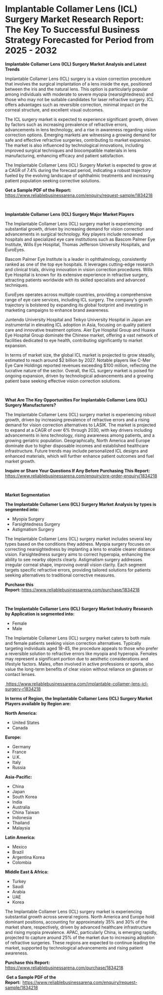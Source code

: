 <p><h1>Implantable Collamer Lens (ICL) Surgery Market Research Report: The Key To Successful Business Strategy Forecasted for Period from 2025 - 2032</h1></p><p><strong>Implantable Collamer Lens (ICL) Surgery Market Analysis and Latest Trends</strong></p>
<p><p>Implantable Collamer Lens (ICL) surgery is a vision correction procedure that involves the surgical implantation of a lens inside the eye, positioned between the iris and the natural lens. This option is particularly popular among individuals with moderate to severe myopia (nearsightedness) and those who may not be suitable candidates for laser refractive surgery. ICL offers advantages such as reversible correction, minimal impact on the corneal structure, and excellent visual outcomes.</p><p>The ICL surgery market is expected to experience significant growth, driven by factors such as increasing prevalence of refractive errors, advancements in lens technology, and a rise in awareness regarding vision correction options. Emerging markets are witnessing a growing demand for safe and effective refractive surgeries, contributing to market expansion. The market is also influenced by technological innovations, including improved surgical techniques and biocompatible materials in lens manufacturing, enhancing efficacy and patient satisfaction.</p><p>The Implantable Collamer Lens (ICL) Surgery Market is expected to grow at a CAGR of 7.4% during the forecast period, indicating a robust trajectory fueled by the evolving landscape of ophthalmic treatments and increasing patient population seeking corrective solutions.</p></p>
<p><strong>Get a Sample PDF of the Report:&nbsp;</strong> <a href="https://www.reliablebusinessarena.com/enquiry/request-sample/1834218?utm_campaign=3270&utm_medium=2&utm_source=Github&utm_content=ia&utm_term=13042025&utm_id=implantable-collamer-lens-icl-surgery">https://www.reliablebusinessarena.com/enquiry/request-sample/1834218</a></p>
<p>&nbsp;</p>
<p><strong>Implantable Collamer Lens (ICL) Surgery Major Market Players</strong></p>
<p><p>The Implantable Collamer Lens (ICL) surgery market is experiencing substantial growth, driven by increasing demand for vision correction and advancements in surgical technology. Key players include renowned hospitals and specialized eye care institutions such as Bascom Palmer Eye Institute, Wills Eye Hospital, Thomas Jefferson University Hospitals, and EuroEyes. </p><p>Bascom Palmer Eye Institute is a leader in ophthalmology, consistently ranked as one of the top eye hospitals. It leverages cutting-edge research and clinical trials, driving innovation in vision correction procedures. Wills Eye Hospital is known for its extensive experience in refractive surgery, attracting patients worldwide with its skilled specialists and advanced techniques.</p><p>EuroEyes operates across multiple countries, providing a comprehensive range of eye care services, including ICL surgery. The company's growth trajectory is bolstered by expanding its global footprint and investing in marketing campaigns to enhance brand awareness.</p><p>Juntendo University Hospital and Teikyo University Hospital in Japan are instrumental in elevating ICL adoption in Asia, focusing on quality patient care and innovative treatment options. Aier Eye Hospital Group and Huaxia Eye Hospital Group dominate the Chinese market, offering a vast network of facilities dedicated to eye health, contributing significantly to market expansion.</p><p>In terms of market size, the global ICL market is projected to grow steadily, estimated to reach around $2 billion by 2027. Notable players like C-Mer Eye Care Holdings reported revenues exceeding $100 million, reflecting the lucrative nature of the sector. Overall, the ICL surgery market is poised for ongoing expansion, driven by technological advancements and a growing patient base seeking effective vision correction solutions.</p></p>
<p>&nbsp;</p>
<p><strong>What Are The Key Opportunities For Implantable Collamer Lens (ICL) Surgery Manufacturers?</strong></p>
<p><p>The Implantable Collamer Lens (ICL) surgery market is experiencing robust growth, driven by increasing prevalence of refractive errors and a rising demand for vision correction alternatives to LASIK. The market is projected to expand at a CAGR of over 6% through 2030, with key drivers including advancements in lens technology, rising awareness among patients, and a growing geriatric population. Geographically, North America and Europe dominate due to higher disposable incomes and established healthcare infrastructure. Future trends may include personalized ICL designs and enhanced materials, which will further enhance patient outcomes and fuel market growth.</p></p>
<p><strong>Inquire or Share Your Questions If Any Before Purchasing This Report:</strong> <a href="https://www.reliablebusinessarena.com/enquiry/pre-order-enquiry/1834218?utm_campaign=3270&utm_medium=2&utm_source=Github&utm_content=ia&utm_term=13042025&utm_id=implantable-collamer-lens-icl-surgery">https://www.reliablebusinessarena.com/enquiry/pre-order-enquiry/1834218</a></p>
<p>&nbsp;</p>
<p><strong>Market Segmentation</strong></p>
<p><strong>The Implantable Collamer Lens (ICL) Surgery Market Analysis by types is segmented into:</strong></p>
<p><ul><li>Myopia Surgery</li><li>Farsightedness Surgery</li><li>Astigmatism Surgery</li></ul></p>
<p><p>The Implantable Collamer Lens (ICL) surgery market includes several key types based on the conditions they address. Myopia surgery focuses on correcting nearsightedness by implanting a lens to enable clearer distance vision. Farsightedness surgery aims to correct hyperopia, enhancing the ability to see nearby objects clearly. Astigmatism surgery addresses irregular corneal shape, improving overall vision clarity. Each segment targets specific refractive errors, providing tailored solutions for patients seeking alternatives to traditional corrective measures.</p></p>
<p><strong>Purchase this Report:&nbsp;</strong><a href="https://www.reliablebusinessarena.com/purchase/1834218?utm_campaign=3270&utm_medium=2&utm_source=Github&utm_content=ia&utm_term=13042025&utm_id=implantable-collamer-lens-icl-surgery">https://www.reliablebusinessarena.com/purchase/1834218</a></p>
<p>&nbsp;</p>
<p><strong>The Implantable Collamer Lens (ICL) Surgery Market Industry Research by Application is segmented into:</strong></p>
<p><ul><li>Female</li><li>Male</li></ul></p>
<p><p>The Implantable Collamer Lens (ICL) surgery market caters to both male and female patients seeking vision correction alternatives. Typically targeting individuals aged 18-45, the procedure appeals to those who prefer a reversible solution to refractive errors like myopia and hyperopia. Females may represent a significant portion due to aesthetic considerations and lifestyle factors. Males, often involved in active professions or sports, also value the long-term benefits of clear vision without reliance on glasses or contact lenses.</p></p>
<p><a href="https://www.reliablebusinessarena.com/implantable-collamer-lens-icl-surgery-r1834218?utm_campaign=3270&utm_medium=2&utm_source=Github&utm_content=ia&utm_term=13042025&utm_id=implantable-collamer-lens-icl-surgery">&nbsp;https://www.reliablebusinessarena.com/implantable-collamer-lens-icl-surgery-r1834218</a></p>
<p><strong>In terms of Region, the Implantable Collamer Lens (ICL) Surgery Market Players available by Region are:</strong></p>
<p>
    <p> <strong> North America: </strong>
        <ul>
            <li>United States</li>
            <li>Canada</li>
        </ul>
        </p> 
    <p> <strong> Europe: </strong>
        <ul>
            <li>Germany</li>
            <li>France</li>
            <li>U.K.</li>
            <li>Italy</li>
            <li>Russia</li>
        </ul>
        </p> 
    <p> <strong> Asia-Pacific: </strong>
        <ul>
            <li>China</li>
            <li>Japan</li>
            <li>South Korea</li>
            <li>India</li>
            <li>Australia</li>
            <li>China Taiwan</li>
            <li>Indonesia</li>
            <li>Thailand</li>
            <li>Malaysia</li>
        </ul>
        </p> 
    <p> <strong> Latin America: </strong>
        <ul>
            <li>Mexico</li>
            <li>Brazil</li>
            <li>Argentina Korea</li>
            <li>Colombia</li>
        </ul>
        </p> 
    <p> <strong> Middle East & Africa: </strong>
        <ul>
            <li>Turkey</li>
            <li>Saudi</li>
            <li>Arabia</li>
            <li>UAE</li>
            <li>Korea</li>
        </ul>
    </p>
    </p>
<p><p>The Implantable Collamer Lens (ICL) surgery market is experiencing substantial growth across several regions. North America and Europe hold dominant positions, accounting for approximately 35% and 30% of the market share, respectively, driven by advanced healthcare infrastructure and rising myopia prevalence. APAC, particularly China, is emerging rapidly, projected to capture around 25% of the market due to increasing adoption of refractive surgeries. These regions are expected to continue leading the market, supported by technological advancements and rising patient awareness.</p></p>
<p><strong>Purchase this Report: </strong><a href="https://www.reliablebusinessarena.com/purchase/1834218?utm_campaign=3270&utm_medium=2&utm_source=Github&utm_content=ia&utm_term=13042025&utm_id=implantable-collamer-lens-icl-surgery">https://www.reliablebusinessarena.com/purchase/1834218</a></p>
<p>&nbsp;<strong>Get a Sample PDF of the Report:&nbsp;&nbsp;</strong><a href="https://www.reliablebusinessarena.com/enquiry/request-sample/1834218?utm_campaign=3270&utm_medium=2&utm_source=Github&utm_content=ia&utm_term=13042025&utm_id=implantable-collamer-lens-icl-surgery">https://www.reliablebusinessarena.com/enquiry/request-sample/1834218</a></p>
<p><strong></strong></p>
<p><p></p><p></p><p></p></p>